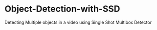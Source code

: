 # Object-Detection-with-SSD

Detecting Multiple objects in a video using Single Shot Multibox Detector

